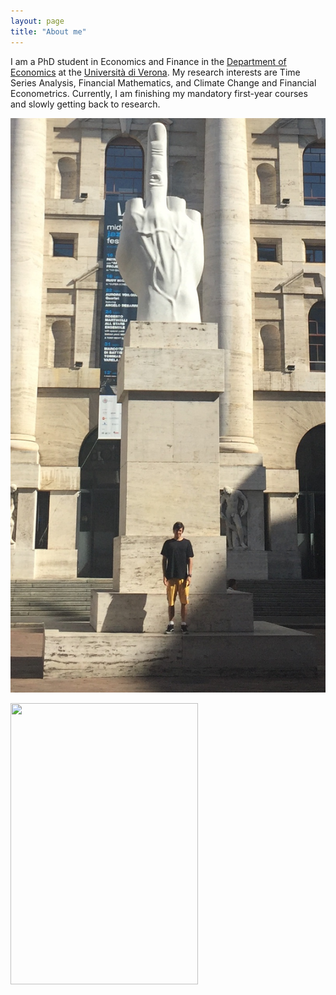 ```yaml
---
layout: page
title: "About me"
---
```


I am a PhD student in Economics and Finance in the [Department of Economics](https://www.dse.univr.it/?lang=en) at the [Università di Verona](https://www.univr.it/en/home). My research interests are Time Series Analysis, Financial Mathematics, and Climate Change and Financial Econometrics. Currently, I am finishing my mandatory first-year courses and slowly getting back to research.

![title](IMG_0439.jpg)

<img src="https://github.com/mvtth43us/mvtth43us.github.io/blob/main/IMG_0439.jpg" width="300" height="450">
